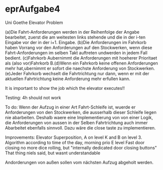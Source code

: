 # eprAufgabe4
Uni Goethe Elevator Problem


(a)Die Fahrt-Anforderungen werden in der Reihenfolge der Angabe bearbeitet, zuerst die am weitesten links stehende und die in der i-ten Eingabe vor der in der i+1. Eingabe.
(b)Die Anforderungen im Fahrkorb haben Vorrang vor den Anforderungen auf den Stockwerken, wenn diese Fahrt-Anforderungen im selben Takt auftreten undwerden in jedem Fall bedient.
(c)Fahrkorb Aubernimmt die Anforderungen mit hoeherer Prioritaet als (also vor)Fahrkorb B.(d)Wenn ein Fahrkorb keine offenen Anforderungen mehr hat,ubernimmt er sofort die naechste Anforderung von Stockwerken.
(e)Jeder Fahrkorb wechselt die Fahrtrichtung nur dann, wenn er mit der aktuellen Fahrtrichtung keine Anforderung mehr erfullen kann.

It is important to show the job which the elevator executes!!

Testing:
4h should not work

To do:
Wenn der Aufzug in einer Art Fahrt-Schleife ist, wuerde er Anforderungen von den Stockwerken, die ausserhalb dieser Schleife liegen nie abarbeiten. Deshalb waere eine Implementierung von
von einer Logik, die Anforderungen von aussen in der Selben Fahrtrichtung auch immer Abarbeitet ebenfalls sinnvoll.
Dazu wäre die close taste zu implementieren.


Improvements:
Elevator Superposition, A on level K and B on level 3.
Algorithm according to time of the day, morning prio E level
Fast door closing no more dice rolling, but "internally dedicated door closing buttons"
That thing niels said, but wasnt understandable

Andorderungen von außen sollen vom nächsten Aufzug abgeholt werden. 

